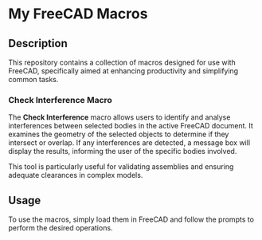 # My FreeCAD Macros

## Description

This repository contains a collection of macros designed for use with FreeCAD, specifically aimed at enhancing productivity and simplifying common tasks. 

### Check Interference Macro

The **Check Interference** macro allows users to identify and analyse interferences between selected bodies in the active FreeCAD document. It examines the geometry of the selected objects to determine if they intersect or overlap. If any interferences are detected, a message box will display the results, informing the user of the specific bodies involved.

This tool is particularly useful for validating assemblies and ensuring adequate clearances in complex models. 

## Usage

To use the macros, simply load them in FreeCAD and follow the prompts to perform the desired operations.

